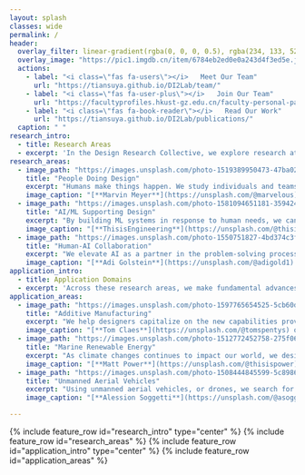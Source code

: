 ```yaml
---
layout: splash
classes: wide
permalink: /
header:
  overlay_filter: linear-gradient(rgba(0, 0, 0, 0.5), rgba(234, 133, 52, 0.5))
  overlay_image: "https://pic1.imgdb.cn/item/6784eb2ed0e0a243d4f3ed5e.jpg"
  actions:
    - label: "<i class=\"fas fa-users\"></i>   Meet Our Team"
      url: "https://tiansuya.github.io/DI2Lab/team/"
    - label: "<i class=\"fas fa-user-plus\"></i>   Join Our Team"
      url: "https://facultyprofiles.hkust-gz.edu.cn/faculty-personal-page/YUE-Yutao/yutaoyue"
    - label: "<i class=\"fas fa-book-reader\"></i>   Read Our Work"
      url: "https://tiansuya.github.io/DI2Lab/publications/"
  caption: " "
research_intro:
  - title: Research Areas
  - excerpt: 'In the Design Research Collective, we explore research at the intersection of engineering design, psychology, and computer science to create superpowers for designers, engineers, and problem-solvers.'
research_areas:
  - image_path: "https://images.unsplash.com/photo-1519389950473-47ba0277781c?ixid=MnwxMjA3fDB8MHxwaG90by1wYWdlfHx8fGVufDB8fHx8&ixlib=rb-1.2.1&auto=format&fit=crop&w=1770&q=80"
    title: "People Doing Design"
    excerpt: "Humans make things happen. We study individuals and teams as they create new products and systems."
    image_caption: "[**Marvin Meyer**](https://unsplash.com/@marvelous) on [*Unsplash*](https://unsplash.com)"
  - image_path: "https://images.unsplash.com/photo-1581094651181-35942459ef62?ixlib=rb-1.2.1&ixid=MnwxMjA3fDB8MHxwaG90by1wYWdlfHx8fGVufDB8fHx8&auto=format&fit=crop&w=1770&q=80"
    title: "AI/ML Supporting Design"
    excerpt: "By building ML systems in response to human needs, we can give problem solvers computational superpowers."
    image_caption: "[**ThisisEngineering**](https://unsplash.com/@thisisengineering) on [*Unsplash*](https://unsplash.com)"
  - image_path: "https://images.unsplash.com/photo-1550751827-4bd374c3f58b?ixlib=rb-1.2.1&ixid=MnwxMjA3fDB8MHxwaG90by1wYWdlfHx8fGVufDB8fHx8&auto=format&fit=crop&w=1770&q=80"
    title: "Human-AI Collaboration"
    excerpt: "We elevate AI as a partner in the problem-solving process, helping teams achieve breakthrough solutions to wicked problems."
    image_caption: "[**Adi Golstein**](https://unsplash.com/@adigold1) on [*Unsplash*](https://unsplash.com)"
application_intro:
  - title: Application Domains
  - excerpt: 'Across these research areas, we make fundamental advances in some important application domains. Here are a few of those.'
application_areas:
  - image_path: "https://images.unsplash.com/photo-1597765654525-5cb60d312ef6?ixlib=rb-1.2.1&ixid=MnwxMjA3fDB8MHxwaG90by1wYWdlfHx8fGVufDB8fHx8&auto=format&fit=crop&w=1770&q=80"
    title: "Additive Manufacturing"
    excerpt: "We help designers capitalize on the new capabilities provided by additive manufacturing and 3D printing."
    image_caption: "[**Tom Claes**](https://unsplash.com/@tomspentys) on [*Unsplash*](https://unsplash.com)"
  - image_path: "https://images.unsplash.com/photo-1512772452758-275f069da6bf?ixid=MnwxMjA3fDB8MHxwaG90by1wYWdlfHx8fGVufDB8fHx8&ixlib=rb-1.2.1&auto=format&fit=crop&w=1770&q=80"
    title: "Marine Renewable Energy"
    excerpt: "As climate changes continues to impact our world, we design new ways to generate electricity from the power of the ocean."
    image_caption: "[**Matt Power**](https://unsplash.com/@thisispower) on [*Unsplash*](https://unsplash.com)"
  - image_path: "https://images.unsplash.com/photo-1508444845599-5c89863b1c44?ixid=MnwxMjA3fDB8MHxwaG90by1wYWdlfHx8fGVufDB8fHx8&ixlib=rb-1.2.1&auto=format&fit=crop&w=1769&q=80"
    title: "Unmanned Aerial Vehicles"
    excerpt: "Using unmanned aerial vehicles, or drones, we search for new opportunities to deliver good and services to the people who need them most."
    image_caption: "[**Alession Soggetti**](https://unsplash.com/@asoggetti) on [*Unsplash*](https://unsplash.com)"

---
```


{% include feature_row id="research_intro" type="center" %}
{% include feature_row id="research_areas" %}
{% include feature_row id="application_intro" type="center" %}
{% include feature_row id="application_areas" %}
